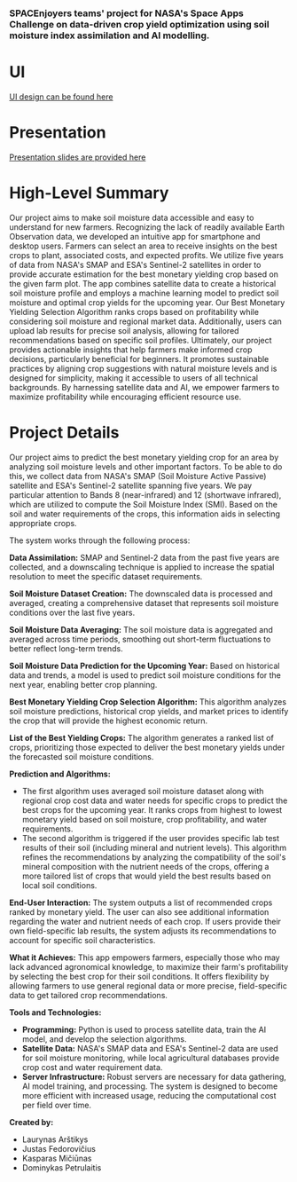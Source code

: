 ### SPACEnjoyers teams' project for NASA's Space Apps Challenge on data-driven crop yield optimization using soil moisture index assimilation and AI modelling.


# UI
[UI design can be found here](https://www.figma.com/design/ELy0aXk0jRakvz2WMYgf47/HarvestMatch)

# Presentation
[Presentation slides are provided here](https://docs.google.com/presentation/d/e/2PACX-1vTN1PYlGEVe1r41ZWvmqVaFjT6IWO2ALgDgXjSfc-E8aj8wipr1Rgdvpli2vTHaqq1UQvtHgxs7dxV8/pub)


# High-Level Summary

Our project aims to make soil moisture data accessible and easy to understand for new farmers. Recognizing the lack of readily available Earth Observation data, we developed an intuitive app for smartphone and desktop users. Farmers can select an area to receive insights on the best crops to plant, associated costs, and expected profits. We utilize five years of data from NASA's SMAP and ESA's Sentinel-2 satellites in order to provide accurate estimation for the best monetary yielding crop based on the given farm plot. The app combines satellite data to create a historical soil moisture profile and employs a machine learning model to predict soil moisture and optimal crop yields for the upcoming year. Our Best Monetary Yielding Selection Algorithm ranks crops based on profitability while considering soil moisture and regional market data. Additionally, users can upload lab results for precise soil analysis, allowing for tailored recommendations based on specific soil profiles. Ultimately, our project provides actionable insights that help farmers make informed crop decisions, particularly beneficial for beginners. It promotes sustainable practices by aligning crop suggestions with natural moisture levels and is designed for simplicity, making it accessible to users of all technical backgrounds. By harnessing satellite data and AI, we empower farmers to maximize profitability while encouraging efficient resource use.

# Project Details
Our project aims to predict the best monetary yielding crop for an area by analyzing soil moisture levels and other important factors. To be able to do this, we collect data from NASA's SMAP (Soil Moisture Active Passive) satellite and ESA's Sentinel-2 satellite spanning five years. We pay particular attention to Bands 8 (near-infrared) and 12 (shortwave infrared), which are utilized to compute the Soil Moisture Index (SMI). Based on the soil and water requirements of the crops, this information aids in selecting appropriate crops.

The system works through the following process:

**Data Assimilation:** SMAP and Sentinel-2 data from the past five years are collected, and a downscaling technique is applied to increase the spatial resolution to meet the specific dataset requirements.

**Soil Moisture Dataset Creation:** The downscaled data is processed and averaged, creating a comprehensive dataset that represents soil moisture conditions over the last five years.

**Soil Moisture Data Averaging:** The soil moisture data is aggregated and averaged across time periods, smoothing out short-term fluctuations to better reflect long-term trends.

**Soil Moisture Data Prediction for the Upcoming Year:** Based on historical data and trends, a model is used to predict soil moisture conditions for the next year, enabling better crop planning.

**Best Monetary Yielding Crop Selection Algorithm:** This algorithm analyzes soil moisture predictions, historical crop yields, and market prices to identify the crop that will provide the highest economic return.

**List of the Best Yielding Crops:** The algorithm generates a ranked list of crops, prioritizing those expected to deliver the best monetary yields under the forecasted soil moisture conditions.

**Prediction and Algorithms:**

- The first algorithm uses averaged soil moisture dataset along with regional crop cost data and water needs for specific crops to predict the best crops for the upcoming year. It ranks crops from highest to lowest monetary yield based on soil moisture, crop profitability, and water requirements.
- The second algorithm is triggered if the user provides specific lab test results of their soil (including mineral and nutrient levels). This algorithm refines the recommendations by analyzing the compatibility of the soil's mineral composition with the nutrient needs of the crops, offering a more tailored list of crops that would yield the best results based on local soil conditions.

**End-User Interaction:** The system outputs a list of recommended crops ranked by monetary yield. The user can also see additional information regarding the water and nutrient needs of each crop. If users provide their own field-specific lab results, the system adjusts its recommendations to account for specific soil characteristics.

**What it Achieves:** This app empowers farmers, especially those who may lack advanced agronomical knowledge, to maximize their farm's profitability by selecting the best crop for their soil conditions. It offers flexibility by allowing farmers to use general regional data or more precise, field-specific data to get tailored crop recommendations.

**Tools and Technologies:**

- **Programming:** Python is used to process satellite data, train the AI model, and develop the selection algorithms.
- **Satellite Data:** NASA's SMAP data and ESA's Sentinel-2 data are used for soil moisture monitoring, while local agricultural databases provide crop cost and water requirement data.
- **Server Infrastructure:** Robust servers are necessary for data gathering, AI model training, and processing. The system is designed to become more efficient with increased usage, reducing the computational cost per field over time.



**Created by:**
- Laurynas Arštikys
- Justas Fedorovičius
- Kasparas Mičiūnas
- Dominykas Petrulaitis
